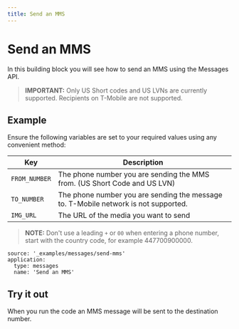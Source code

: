 ```yaml
---
title: Send an MMS
---
```


# Send an MMS

In this building block you will see how to send an MMS using the Messages API.

> **IMPORTANT:** Only US Short codes and US LVNs are currently supported. Recipients on T-Mobile are not supported.

## Example

Ensure the following variables are set to your required values using any convenient method:

Key | Description
-- | --
`FROM_NUMBER` | The phone number you are sending the MMS from. (US Short Code and US LVN)
`TO_NUMBER` | The phone number you are sending the message to. T-Mobile network is not supported.
`IMG_URL` | The URL of the media you want to send

> **NOTE:** Don't use a leading `+` or `00` when entering a phone number, start with the country code, for example 447700900000.

```building_blocks
source: '_examples/messages/send-mms'
application:
  type: messages
  name: 'Send an MMS'
```

## Try it out

When you run the code an MMS message will be sent to the destination number.
